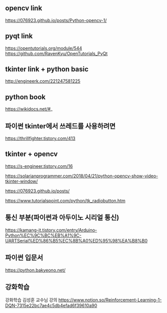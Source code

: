opencv link
--------------
https://076923.github.io/posts/Python-opencv-1/

pyqt link
--------------
https://opentutorials.org/module/544
https://github.com/RavenKyu/OpenTutorials_PyQt

tkinter link + python basic
------------------
http://engineerk.com/221247581225

python book
----------------
https://wikidocs.net/#_

파이썬 tkinter에서 쓰레드를 사용하려면
----------------------------------
https://thrillfighter.tistory.com/413


tkinter + opencv 
--------------------
https://s-engineer.tistory.com/16

https://solarianprogrammer.com/2018/04/21/python-opencv-show-video-tkinter-window/

https://076923.github.io/posts/

https://www.tutorialspoint.com/python/tk_radiobutton.htm

통신 부분(파이썬과 아두이노 시리얼 통신)
----------------
https://kamang-it.tistory.com/entry/Arduino-Python%EC%9C%BC%EB%A1%9C-UARTSerial%ED%86%B5%EC%8B%A0%ED%95%98%EA%B8%B0

파이썬 입문서
---------------------
https://python.bakyeono.net/

강화학습 
--------------------
강화학습 김성훈 교수님 강의 
https://www.notion.so/Reinforcement-Learning-1-DQN-7315e22bc7ae4c5db4efad6f39610a90
